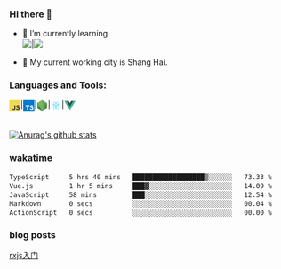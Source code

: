 ### Hi there 👋

- 🌱 I’m currently learning <div style="display:flex; margin-top: 2px">
<code><a href="https://github.com/statelyai/xstate"><img height="20" src="https://user-images.githubusercontent.com/1093738/101672561-06aa7480-3a24-11eb-89d1-787fa7112138.png"></a></code> | <code><a href="https://go.dev/"><img height="20" src="https://go.dev/images/go-logo-white.svg"></a></code>
</div>

- 🏢 My current working city is Shang Hai.

### Languages and Tools:
<div style="display:flex;">
<code><a href="https://www.javascript.com"><img height="20" src="https://raw.githubusercontent.com/github/explore/80688e429a7d4ef2fca1e82350fe8e3517d3494d/topics/javascript/javascript.png"></a></code> | <code><a href="https://www.typescriptlang.org/"><img height="20" src="https://raw.githubusercontent.com/github/explore/80688e429a7d4ef2fca1e82350fe8e3517d3494d/topics/typescript/typescript.png"></a></code> | <code><a href="https://nodejs.org/en/"><img height="20" src="https://raw.githubusercontent.com/github/explore/80688e429a7d4ef2fca1e82350fe8e3517d3494d/topics/nodejs/nodejs.png"></a></code> | <code><a href="https://reactjs.org/"><img height="20" src="https://raw.githubusercontent.com/github/explore/80688e429a7d4ef2fca1e82350fe8e3517d3494d/topics/react/react.png"></a></code> | <code><a href="https://cn.vuejs.org/index.html"><img height="20" src="https://raw.githubusercontent.com/github/explore/80688e429a7d4ef2fca1e82350fe8e3517d3494d/topics/vue/vue.png"></a></code>
</div>

<br />

[![Anurag's github stats](https://github-readme-stats.vercel.app/api?username=myLazyProgrammer&count_private=true&show_icons=true&theme=dracula)](https://github.com/myLazyProgrammer)



### wakatime
<!--START_SECTION:waka-->

```text
TypeScript     5 hrs 40 mins   ██████████████████▒░░░░░░   73.33 %
Vue.js         1 hr 5 mins     ███▓░░░░░░░░░░░░░░░░░░░░░   14.09 %
JavaScript     58 mins         ███░░░░░░░░░░░░░░░░░░░░░░   12.54 %
Markdown       0 secs          ░░░░░░░░░░░░░░░░░░░░░░░░░   00.04 %
ActionScript   0 secs          ░░░░░░░░░░░░░░░░░░░░░░░░░   00.00 %
```

<!--END_SECTION:waka-->

### blog posts
[rxjs入门](https://double2.wiki/article/387eb715-12a2-4147-9499-bc9fcb49416b)
